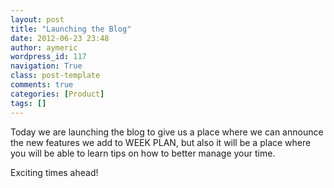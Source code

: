 ```yaml
---
layout: post
title: "Launching the Blog"
date: 2012-06-23 23:48
author: aymeric
wordpress_id: 117
navigation: True
class: post-template
comments: true
categories: [Product]
tags: []
---
```



Today we are launching the blog to give us a place where we can announce the new features we add to WEEK PLAN, but also it will be a place where you will be able to learn tips on how to better manage your time.



Exciting times ahead!



